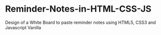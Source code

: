 # Reminder-Notes-in-HTML-CSS-JS
Design of a White Board to paste reminder notes using HTML5, CSS3 and Javascript Vanilla
